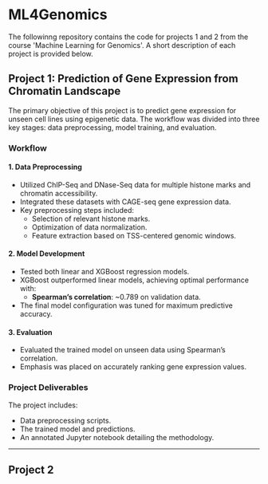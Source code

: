 # ML4Genomics

The followinng repository contains the code for projects 1 and 2 from the course 'Machine Learning for Genomics'. A short description of each project is provided below.

## Project 1: Prediction of Gene Expression from Chromatin Landscape

The primary objective of this project is to predict gene expression for unseen cell lines using epigenetic data. The workflow was divided into three key stages: data preprocessing, model training, and evaluation.

### Workflow

#### 1. Data Preprocessing
- Utilized ChIP-Seq and DNase-Seq data for multiple histone marks and chromatin accessibility.
- Integrated these datasets with CAGE-seq gene expression data.
- Key preprocessing steps included:
  - Selection of relevant histone marks.
  - Optimization of data normalization.
  - Feature extraction based on TSS-centered genomic windows.

#### 2. Model Development
- Tested both linear and XGBoost regression models.
- XGBoost outperformed linear models, achieving optimal performance with:
  - **Spearman’s correlation**: ~0.789 on validation data.
- The final model configuration was tuned for maximum predictive accuracy.

#### 3. Evaluation
- Evaluated the trained model on unseen data using Spearman’s correlation.
- Emphasis was placed on accurately ranking gene expression values.

### Project Deliverables
The project includes:
- Data preprocessing scripts.
- The trained model and predictions.
- An annotated Jupyter notebook detailing the methodology.

---


## Project 2

